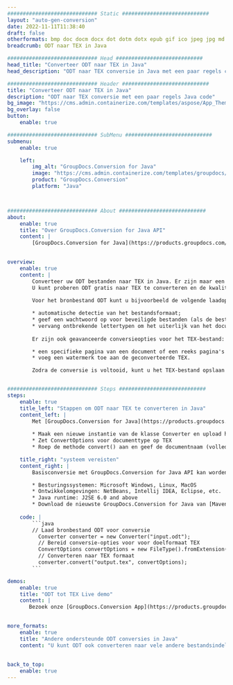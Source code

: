 ```yaml
---
############################# Static ############################
layout: "auto-gen-conversion"
date: 2022-11-11T11:38:40
draft: false
otherformats: bmp doc docm docx dot dotm dotx epub gif ico jpeg jpg md odt ott pdf png psd rtf tex tif tiff txt xps
breadcrumb: ODT naar TEX in Java

############################# Head ############################
head_title: "Converteer ODT naar TEX in Java"
head_description: "ODT naar TEX conversie in Java met een paar regels code. Converteer meer dan 160 bestandsindelingen met de GroupDocs-documentconversie-API voor Java"

############################# Header ############################
title: "Converteer ODT naar TEX in Java"
description: "ODT naar TEX conversie met een paar regels Java code"
bg_image: "https://cms.admin.containerize.com/templates/aspose/App_Themes/V3/images/bg/header1.png"
bg_overlay: false
button:
    enable: true

############################# SubMenu ############################
submenu:
    enable: true

    left:
        img_alt: "GroupDocs.Conversion for Java"
        image: "https://cms.admin.containerize.com/templates/groupdocs/images/product-logos/90x90-noborder/groupdocs-conversion-java.png"
        product: "GroupDocs.Conversion"
        platform: "Java"



############################# About ############################
about:
    enable: true
    title: "Over GroupDocs.Conversion for Java API"
    content: |
        [GroupDocs.Conversion for Java](https://products.groupdocs.com/conversion/java/) is een geavanceerde conversie-API voor bestandsindelingen voor het converteren tussen populaire afbeeldings- en documentindelingen zoals Microsoft Office, OpenDocument, PDF, HTML, e-mail, CAD. en nog veel meer met slechts een paar regels code. De native API detecteert automatisch de formaten van de originele documenten en biedt veel opties voor het aanpassen van de geconverteerde documenten. Naast de functie om informatie uit een document te extraheren, ondersteunt het standaard ook het cachen van de conversieresultaten naar de lokale schijf. Elk type cacheopslag kan echter worden ondersteund door de juiste interfaces te implementeren - Amazon S3, Dropbox, Google Drive, Windows Azure, Reddis of andere.
    

overview:
    enable: true
    content: |
        Converteer uw ODT bestanden naar TEX in Java. Er zijn maar een paar regels Java code nodig op elk platform naar keuze, zoals Windows, Linux, macOS.
        U kunt proberen ODT gratis naar TEX te converteren en de kwaliteit van de conversieresultaten te evalueren. Naast eenvoudige scripts voor bestandsconversie, kunt u meer geavanceerde opties proberen voor het laden van het ODT-bronbestand en het opslaan van de TEX-uitvoer. 
        
        Voor het bronbestand ODT kunt u bijvoorbeeld de volgende laadopties gebruiken:

        * automatische detectie van het bestandsformaat;
        * geef een wachtwoord op voor beveiligde bestanden (als de bestandsindeling dit ondersteunt);
        * vervang ontbrekende lettertypen om het uiterlijk van het document te behouden.
        
        Er zijn ook geavanceerde conversieopties voor het TEX-bestand:

        * een specifieke pagina van een document of een reeks pagina's converteren;
        * voeg een watermerk toe aan de geconverteerde TEX.

        Zodra de conversie is voltooid, kunt u het TEX-bestand opslaan in uw lokale bestandspad of in opslag van derden, zoals FTP, Amazon S3, Google Drive, Dropbox enz. Let op - om ODT te converteren tot TEX, hoeft u geen extra software te installeren, zoals MS Office, Open Office, Adobe Acrobat Reader etc.


############################# Steps ############################
steps:
    enable: true
    title_left: "Stappen om ODT naar TEX te converteren in Java"
    content_left: |
        Met [GroupDocs.Conversion for Java](https://products.groupdocs.com/conversion/java/) kunnen ontwikkelaars het ODT-bestand eenvoudig converteren naar TEX met een paar regels code.
        
        * Maak een nieuwe instantie van de klasse Converter en upload het bestand ODT met het volledige pad
        * Zet ConvertOptions voor documenttype op TEX
        * Roep de methode convert() aan en geef de documentnaam (volledig pad) en formaat (TEX) door als parameter

    title_right: "systeem vereisten"
    content_right: |
        Basisconversie met GroupDocs.Conversion for Java API kan worden gedaan met slechts een paar regels code. Onze API's worden ondersteund op alle belangrijke platforms en besturingssystemen. Voordat u de onderstaande code uitvoert, moet u ervoor zorgen dat de volgende vereisten op uw systeem zijn geïnstalleerd.

        * Besturingssystemen: Microsoft Windows, Linux, MacOS
        * Ontwikkelomgevingen: NetBeans, Intellij IDEA, Eclipse, etc.
        * Java runtime: J2SE 6.0 and above
        * Download de nieuwste GroupDocs.Conversion for Java van [Maven](https://repository.groupdocs.com/webapp/#/artifacts/browse/tree/General/repo/com/groupdocs/groupdocs-conversion)
         
    code: |
        ```java    
        // Laad bronbestand ODT voor conversie
          Converter converter = new Converter("input.odt");
          // Bereid conversie-opties voor voor doelformaat TEX
          ConvertOptions convertOptions = new FileType().fromExtension("tex").getConvertOptions();
          // Converteren naar TEX formaat
          converter.convert("output.tex", convertOptions);
        ```

demos:
    enable: true
    title: "ODT tot TEX Live demo"
    content: |
       Bezoek onze [GroupDocs.Conversion App](https://products.groupdocs.app/conversion/family) website en probeer ODT naar TEX conversie nu. De gratis demo heeft de volgende voordelen:
          

more_formats:
    enable: true
    title: "Andere ondersteunde ODT conversies in Java"
    content: "U kunt ODT ook converteren naar vele andere bestandsindelingen. Zie de lijst hieronder."
       
       
back_to_top:
    enable: true
---
```

